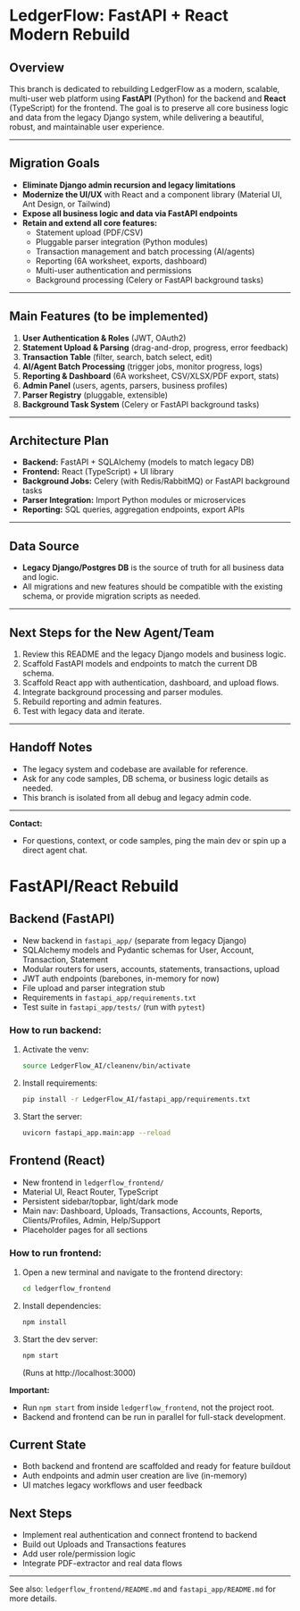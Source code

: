 # LedgerFlow: FastAPI + React Modern Rebuild

## Overview
This branch is dedicated to rebuilding LedgerFlow as a modern, scalable, multi-user web platform using **FastAPI** (Python) for the backend and **React** (TypeScript) for the frontend. The goal is to preserve all core business logic and data from the legacy Django system, while delivering a beautiful, robust, and maintainable user experience.

---

## Migration Goals
- **Eliminate Django admin recursion and legacy limitations**
- **Modernize the UI/UX** with React and a component library (Material UI, Ant Design, or Tailwind)
- **Expose all business logic and data via FastAPI endpoints**
- **Retain and extend all core features:**
  - Statement upload (PDF/CSV)
  - Pluggable parser integration (Python modules)
  - Transaction management and batch processing (AI/agents)
  - Reporting (6A worksheet, exports, dashboard)
  - Multi-user authentication and permissions
  - Background processing (Celery or FastAPI background tasks)

---

## Main Features (to be implemented)
1. **User Authentication & Roles** (JWT, OAuth2)
2. **Statement Upload & Parsing** (drag-and-drop, progress, error feedback)
3. **Transaction Table** (filter, search, batch select, edit)
4. **AI/Agent Batch Processing** (trigger jobs, monitor progress, logs)
5. **Reporting & Dashboard** (6A worksheet, CSV/XLSX/PDF export, stats)
6. **Admin Panel** (users, agents, parsers, business profiles)
7. **Parser Registry** (pluggable, extensible)
8. **Background Task System** (Celery or FastAPI background tasks)

---

## Architecture Plan
- **Backend:** FastAPI + SQLAlchemy (models to match legacy DB)
- **Frontend:** React (TypeScript) + UI library
- **Background Jobs:** Celery (with Redis/RabbitMQ) or FastAPI background tasks
- **Parser Integration:** Import Python modules or microservices
- **Reporting:** SQL queries, aggregation endpoints, export APIs

---

## Data Source
- **Legacy Django/Postgres DB** is the source of truth for all business data and logic.
- All migrations and new features should be compatible with the existing schema, or provide migration scripts as needed.

---

## Next Steps for the New Agent/Team
1. Review this README and the legacy Django models and business logic.
2. Scaffold FastAPI models and endpoints to match the current DB schema.
3. Scaffold React app with authentication, dashboard, and upload flows.
4. Integrate background processing and parser modules.
5. Rebuild reporting and admin features.
6. Test with legacy data and iterate.

---

## Handoff Notes
- The legacy system and codebase are available for reference.
- Ask for any code samples, DB schema, or business logic details as needed.
- This branch is isolated from all debug and legacy admin code.

---

**Contact:**
- For questions, context, or code samples, ping the main dev or spin up a direct agent chat. 

# FastAPI/React Rebuild

## Backend (FastAPI)
- New backend in `fastapi_app/` (separate from legacy Django)
- SQLAlchemy models and Pydantic schemas for User, Account, Transaction, Statement
- Modular routers for users, accounts, statements, transactions, upload
- JWT auth endpoints (barebones, in-memory for now)
- File upload and parser integration stub
- Requirements in `fastapi_app/requirements.txt`
- Test suite in `fastapi_app/tests/` (run with `pytest`)

### How to run backend:
1. Activate the venv:
   ```sh
   source LedgerFlow_AI/cleanenv/bin/activate
   ```
2. Install requirements:
   ```sh
   pip install -r LedgerFlow_AI/fastapi_app/requirements.txt
   ```
3. Start the server:
   ```sh
   uvicorn fastapi_app.main:app --reload
   ```

## Frontend (React)
- New frontend in `ledgerflow_frontend/`
- Material UI, React Router, TypeScript
- Persistent sidebar/topbar, light/dark mode
- Main nav: Dashboard, Uploads, Transactions, Accounts, Reports, Clients/Profiles, Admin, Help/Support
- Placeholder pages for all sections

### How to run frontend:
1. Open a new terminal and navigate to the frontend directory:
   ```sh
   cd ledgerflow_frontend
   ```
2. Install dependencies:
   ```sh
   npm install
   ```
3. Start the dev server:
   ```sh
   npm start
   ```
   (Runs at http://localhost:3000)

**Important:**
- Run `npm start` from inside `ledgerflow_frontend`, not the project root.
- Backend and frontend can be run in parallel for full-stack development.

## Current State
- Both backend and frontend are scaffolded and ready for feature buildout
- Auth endpoints and admin user creation are live (in-memory)
- UI matches legacy workflows and user feedback

## Next Steps
- Implement real authentication and connect frontend to backend
- Build out Uploads and Transactions features
- Add user role/permission logic
- Integrate PDF-extractor and real data flows

---
See also: `ledgerflow_frontend/README.md` and `fastapi_app/README.md` for more details. 